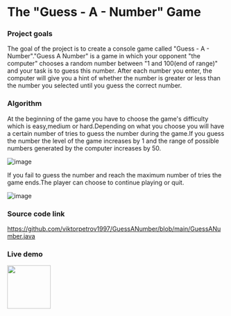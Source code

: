 # The "Guess - A - Number" Game

### Project goals
The goal of the project is to create a console game called "Guess - A - Number"."Guess A Number" is a game in which your opponent "the computer" chooses a random number between "1 and 100(end of range)" and your task is to guess this number. After each number you enter, the computer will give you a hint of whether the number is greater or less than the number you selected until you guess the correct number.

### Algorithm
At the beginning of the game you have to choose the game's difficulty which is easy,medium or hard.Depending on what you choose you will have a certain number of tries to guess the number during the game.If you guess the number the level of the game increases by 1 and the range of possible numbers generated by the computer increases by 50.

![image](https://user-images.githubusercontent.com/126717931/222631731-d1779c88-90f0-42ce-8af2-9a9cb910b874.png)

If you fail to guess the number and reach the maximum number of tries the game ends.The player can choose to continue playing or quit.

![image](https://user-images.githubusercontent.com/126717931/222632114-d3c0228b-7eb3-4ee8-a2aa-d2d5552c9711.png)

### Source code link
https://github.com/viktorpetrov1997/GuessANumber/blob/main/GuessANumber.java

### Live demo
<a href="https://replit.com/@viktorpetrov97/GuessANumber#Main.java"><img src="https://www.tutorialspoint.com/assets/questions/media/426142-1668760872.png" style="width:100px;height:100px;"></a>
